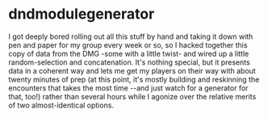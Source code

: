 # dndmodulegenerator

I got deeply bored rolling out all this stuff by hand and taking it down with pen and paper for my group every week or 
so, so I hacked together this copy of data from the DMG -some with a little twist- and wired up a little random-selection
and concatenation. It's nothing special, but it presents data in a coherent way and lets me get my players on their way
with about twenty minutes of prep (at this point, it's mostly building and reskinning the encounters that takes the most
time --and just watch for a generator for that, too!) rather than several hours while I agonize over the relative merits 
of two almost-identical options.
